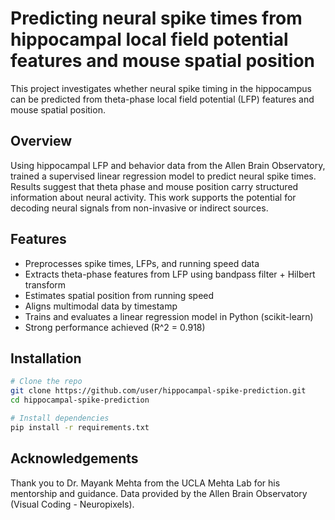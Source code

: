 # Predicting neural spike times from hippocampal local field potential features and mouse spatial position

This project investigates whether neural spike timing in the hippocampus can be predicted from theta-phase local field potential (LFP) features and mouse spatial position.

## Overview
Using hippocampal LFP and behavior data from the Allen Brain Observatory, trained a supervised linear regression model to predict neural spike times. Results suggest that theta phase and mouse position carry structured information about neural activity. This work supports the potential for decoding neural signals from non-invasive or indirect sources.

## Features
- Preprocesses spike times, LFPs, and running speed data
- Extracts theta-phase features from LFP using bandpass filter + Hilbert transform
- Estimates spatial position from running speed
- Aligns multimodal data by timestamp
- Trains and evaluates a linear regression model in Python (scikit-learn)
- Strong performance achieved (R^2 = 0.918)

## Installation
```bash
# Clone the repo
git clone https://github.com/user/hippocampal-spike-prediction.git
cd hippocampal-spike-prediction

# Install dependencies
pip install -r requirements.txt
```

## Acknowledgements
Thank you to Dr. Mayank Mehta from the UCLA Mehta Lab for his mentorship and guidance. Data provided by the Allen Brain Observatory (Visual Coding - Neuropixels).
